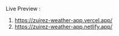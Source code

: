 Live Preview : 

1. https://zuirez-weather-app.vercel.app/
2. https://zuirez-weather-app.netlify.app/
